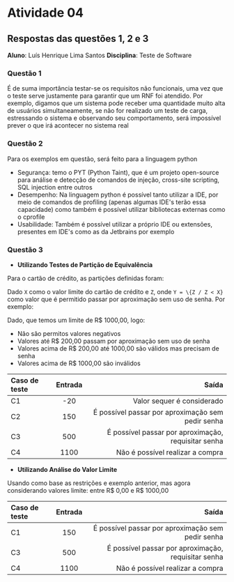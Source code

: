 # Atividade 04

## Respostas das questões 1, 2 e 3

**Aluno**: Luís Henrique Lima Santos
**Disciplina**: Teste de Software

### Questão 1

É de suma importância testar-se os requisitos não funcionais, uma vez que o teste serve justamente para garantir que 
um RNF foi atendido. Por exemplo, digamos que um sistema pode receber uma quantidade muito alta de usuários simultaneamente,
se não for realizado um teste de carga, estressando o sistema e observando seu comportamento, será impossível prever
o que irá acontecer no sistema real

### Questão 2

Para os exemplos em questão, será feito para a linguagem python

* Segurança: temo o PYT (Python Taint), que é um projeto open-source para análise e detecção de comandos de injeção, 
cross-site scripting, SQL injection entre outros
* Desempenho: Na linguagem python é possível tanto utilizar a IDE, por meio de comandos de profiling (apenas algumas IDE's
terão essa capacidade) como também é possível utilizar bibliotecas externas como o cprofile
* Usabilidade: Também é possível utilizar a próprio IDE ou extensões, presentes em IDE's como as da Jetbrains por exemplo

### Questão 3

* **Utilizando Testes de Partição de Equivalência**

Para o cartão de crédito, as partições definidas foram:

Dado `X` como o valor limite do cartão de crédito e `Z`, onde `Y = \{Z / Z < X}` como valor que é permitido passar por 
aproximação sem uso de senha. Por exemplo:

Dado, que temos um limite de R$ 1000,00, logo:

* Não são permitos valores negativos
* Valores até R$ 200,00 passam por aproximação sem uso de senha
* Valores acima de R$ 200,00 até 1000,00 são válidos mas precisam de senha
* Valores acima de R$ 1000,00 são inválidos


| Caso de teste | Entrada |                                               Saída |
|:--------------|:-------:|----------------------------------------------------:|
| C1            |   -20   |                          Valor sequer é considerado |
| C2            |   150   |   É possível passar por aproximação sem pedir senha |
| C3            |   500   | É possível passar por aproximação, requisitar senha |
| C4            |  1100   |                    Não é possível realizar a compra |

* **Utilizando Análise do Valor Limite**

Usando como base as restrições e exemplo anterior, mas agora considerando valores limite: entre R$ 0,00 e R$ 1000,00

| Caso de teste | Entrada |                                               Saída |
|:--------------|:-------:|----------------------------------------------------:|
| C1            |   150   |   É possível passar por aproximação sem pedir senha |
| C3            |   500   | É possível passar por aproximação, requisitar senha |
| C4            |  1100   |                    Não é possível realizar a compra |
